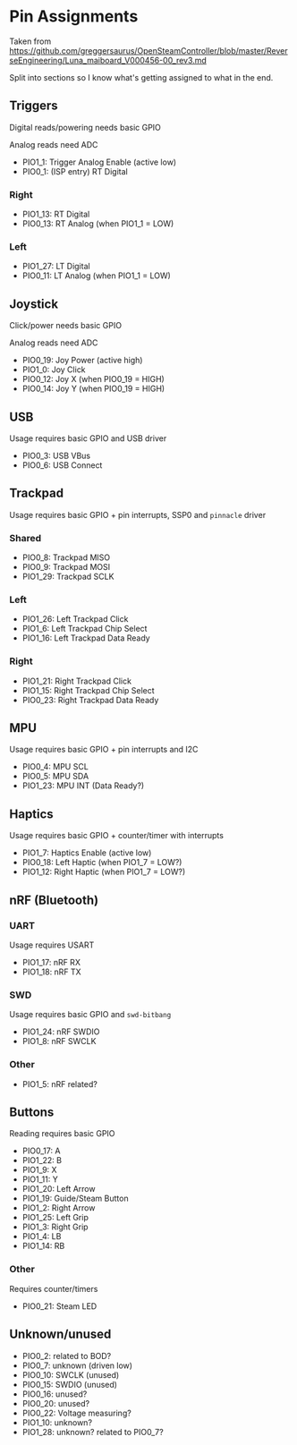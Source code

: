 # Pin Assignments
Taken from https://github.com/greggersaurus/OpenSteamController/blob/master/ReverseEngineering/Luna_maiboard_V000456-00_rev3.md

Split into sections so I know what's getting assigned to what in the end.

## Triggers

Digital reads/powering needs basic GPIO

Analog reads need ADC

- PIO1_1:  Trigger Analog Enable (active low)
- PIO0_1:  (ISP entry) RT Digital 

### Right
- PIO1_13: RT Digital
- PIO0_13: RT Analog (when PIO1_1 = LOW)

### Left
- PIO1_27: LT Digital
- PIO0_11: LT Analog (when PIO1_1 = LOW)

## Joystick

Click/power needs basic GPIO

Analog reads need ADC

- PIO0_19: Joy Power (active high)
- PIO1_0:  Joy Click
- PIO0_12: Joy X (when PIO0_19 = HIGH)
- PIO0_14: Joy Y (when PIO0_19 = HIGH)

## USB

Usage requires basic GPIO and USB driver

- PIO0_3: USB VBus
- PIO0_6: USB Connect

## Trackpad
Usage requires basic GPIO + pin interrupts, SSP0 and `pinnacle` driver

### Shared
- PIO0_8:  Trackpad MISO
- PIO0_9:  Trackpad MOSI
- PIO1_29: Trackpad SCLK

### Left
- PIO1_26: Left Trackpad Click
- PIO1_6:  Left Trackpad Chip Select
- PIO1_16: Left Trackpad Data Ready

### Right
- PIO1_21: Right Trackpad Click
- PIO1_15: Right Trackpad Chip Select
- PIO0_23: Right Trackpad Data Ready

## MPU
Usage requires basic GPIO + pin interrupts and I2C 

- PIO0_4:  MPU SCL
- PIO0_5:  MPU SDA
- PIO1_23: MPU INT (Data Ready?)

## Haptics
Usage requires basic GPIO + counter/timer with interrupts

- PIO1_7:  Haptics Enable (active low)
- PIO0_18: Left Haptic (when PIO1_7 = LOW?)
- PIO1_12: Right Haptic (when PIO1_7 = LOW?)

## nRF (Bluetooth)
### UART
Usage requires USART

- PIO1_17: nRF RX
- PIO1_18: nRF TX

### SWD
Usage requires basic GPIO and `swd-bitbang`

- PIO1_24: nRF SWDIO
- PIO1_8:  nRF SWCLK

### Other
- PIO1_5: nRF related?

## Buttons
Reading requires basic GPIO

- PIO0_17: A
- PIO1_22: B
- PIO1_9:  X
- PIO1_11: Y
- PIO1_20: Left Arrow
- PIO1_19: Guide/Steam Button
- PIO1_2:  Right Arrow
- PIO1_25: Left Grip
- PIO1_3:  Right Grip
- PIO1_4:  LB
- PIO1_14: RB


### Other
Requires counter/timers

- PIO0_21: Steam LED

## Unknown/unused
- PIO0_2:  related to BOD?
- PIO0_7:  unknown (driven low)
- PIO0_10: SWCLK (unused)
- PIO0_15: SWDIO (unused)
- PIO0_16: unused?
- PIO0_20: unused?
- PIO0_22: Voltage measuring?
- PIO1_10: unknown?
- PIO1_28: unknown? related to PIO0_7?